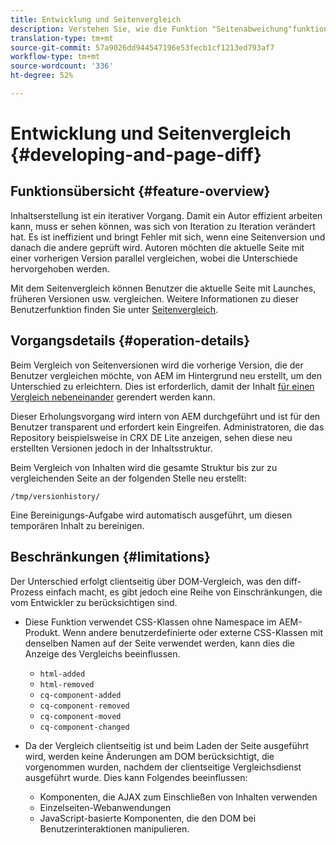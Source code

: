 ```yaml
---
title: Entwicklung und Seitenvergleich
description: Verstehen Sie, wie die Funktion "Seitenabweichung"funktioniert und wie sie einen Entwickler beeinflussen kann.
translation-type: tm+mt
source-git-commit: 57a9026dd944547196e53fecb1cf1213ed793af7
workflow-type: tm+mt
source-wordcount: '336'
ht-degree: 52%

---
```



# Entwicklung und Seitenvergleich {#developing-and-page-diff}

## Funktionsübersicht {#feature-overview}

Inhaltserstellung ist ein iterativer Vorgang. Damit ein Autor effizient arbeiten kann, muss er sehen können, was sich von Iteration zu Iteration verändert hat. Es ist ineffizient und bringt Fehler mit sich, wenn eine Seitenversion und danach die andere geprüft wird. Autoren möchten die aktuelle Seite mit einer vorherigen Version parallel vergleichen, wobei die Unterschiede hervorgehoben werden.

Mit dem Seitenvergleich können Benutzer die aktuelle Seite mit Launches, früheren Versionen usw. vergleichen. Weitere Informationen zu dieser Benutzerfunktion finden Sie unter [Seitenvergleich](/help/sites-cloud/authoring/features/page-diff.md).

## Vorgangsdetails {#operation-details}

Beim Vergleich von Seitenversionen wird die vorherige Version, die der Benutzer vergleichen möchte, von AEM im Hintergrund neu erstellt, um den Unterschied zu erleichtern. Dies ist erforderlich, damit der Inhalt [für einen Vergleich nebeneinander](/help/sites-cloud/authoring/features/page-diff.md) gerendert werden kann.

Dieser Erholungsvorgang wird intern von AEM durchgeführt und ist für den Benutzer transparent und erfordert kein Eingreifen. Administratoren, die das Repository beispielsweise in CRX DE Lite anzeigen, sehen diese neu erstellten Versionen jedoch in der Inhaltsstruktur.

Beim Vergleich von Inhalten wird die gesamte Struktur bis zur zu vergleichenden Seite an der folgenden Stelle neu erstellt:

`/tmp/versionhistory/`

Eine Bereinigungs-Aufgabe wird automatisch ausgeführt, um diesen temporären Inhalt zu bereinigen.

## Beschränkungen {#limitations}

Der Unterschied erfolgt clientseitig über DOM-Vergleich, was den diff-Prozess einfach macht, es gibt jedoch eine Reihe von Einschränkungen, die vom Entwickler zu berücksichtigen sind.

* Diese Funktion verwendet CSS-Klassen ohne Namespace im AEM-Produkt. Wenn andere benutzerdefinierte oder externe CSS-Klassen mit denselben Namen auf der Seite verwendet werden, kann dies die Anzeige des Vergleichs beeinflussen.

   * `html-added`
   * `html-removed`
   * `cq-component-added`
   * `cq-component-removed`
   * `cq-component-moved`
   * `cq-component-changed`

* Da der Vergleich clientseitig ist und beim Laden der Seite ausgeführt wird, werden keine Änderungen am DOM berücksichtigt, die vorgenommen wurden, nachdem der clientseitige Vergleichsdienst ausgeführt wurde. Dies kann Folgendes beeinflussen:

   * Komponenten, die AJAX zum Einschließen von Inhalten verwenden
   * Einzelseiten-Webanwendungen
   * JavaScript-basierte Komponenten, die den DOM bei Benutzerinteraktionen manipulieren.
